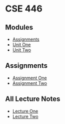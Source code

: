 # CSE 446


## Modules 
* [Assignments](https://github.com/berrios96sean/CSE-446-/tree/main/Assignments)<br/>
* [Unit One](https://github.com/berrios96sean/CSE-446-/tree/main/Unit_One)<br/>
* [Unit Two](https://github.com/berrios96sean/CSE-446-/tree/main/Unit_Two)<br/>

## Assignments 
* [Assignment One](https://github.com/berrios96sean/CSE-446-/tree/main/Unit_One/A_One_Berrios_Sean)<br/>
* [Assignment Two](https://github.com/berrios96sean/CSE-446-/tree/main/Assignments/A2BerriosSean)<br/>

## All Lecture Notes
* [Lecture One](https://github.com/berrios96sean/CSE-446-/blob/main/Unit_One/1_1_Notes.txt)<br/>
* [Lecture Two](https://github.com/berrios96sean/CSE-446-/blob/main/Unit_One/1_2_Notes.txt)<br/>
